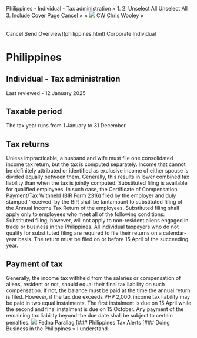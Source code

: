 Philippines - Individual - Tax administration
×
1.
2.
Unselect All
Unselect All
3.
Include Cover Page
Cancel
×
×
![](-/media/world-wide-tax-summaries/attachments/global---chris-wooley.ashx%3Frev=ac5e5f3223b34096b1afc2a6009c7320&revision=ac5e5f32-23b3-4096-b1af-c2a6009c7320&hash=859B7ADC84DC2CBEC9760E9E6EE7DE6D0A8BFCDF)
CW
Chris Wooley
×
######
Cancel
Send
Overview](philippines.html)
Corporate
Individual
# Philippines
## Individual - Tax administration
Last reviewed - 12 January 2025
## Taxable period
The tax year runs from 1 January to 31 December.
## Tax returns
Unless impracticable, a husband and wife must file one consolidated income tax return, but the tax is computed separately. Income that cannot be definitely attributed or identified as exclusive income of either spouse is divided equally between them. Generally, this results in lower combined tax liability than when the tax is jointly computed.
Substituted filing is available for qualified employees. In such case, the Certificate of Compensation Payment/Tax Withheld (BIR Form 2316) filed by the employer and duly stamped 'received' by the BIR shall be tantamount to substituted filing of the Annual Income Tax Return of the employees.
Substituted filing shall apply only to employees who meet all of the following conditions:
Substituted filing, however, will not apply to non-resident aliens engaged in trade or business in the Philippines.
All individual taxpayers who do not qualify for substituted filing are required to file their returns on a calendar-year basis. The return must be filed on or before 15 April of the succeeding year.
## Payment of tax
Generally, the income tax withheld from the salaries or compensation of aliens, resident or not, should equal their final tax liability on such compensation. If not, the balance must be paid at the time the annual return is filed. However, if the tax due exceeds PHP 2,000, income tax liability may be paid in two equal instalments. The first instalment is due on 15 April while the second and final instalment is due on 15 October.
Any payment of the remaining tax liability beyond the due date shall be subject to certain penalties.
![](-/media/world-wide-tax-summaries/attachments/philippines---fedna-b.ashx%3Frev=78df384c77c1426bb37db496709ca33c&revision=78df384c-77c1-426b-b37d-b496709ca33c&hash=3C2C0EE1AC66974C52806A7CC6C7209A2CECA171)
Fedna Parallag
[### Philippines Tax Alerts
[### Doing Business in the Philippines
×
I understand